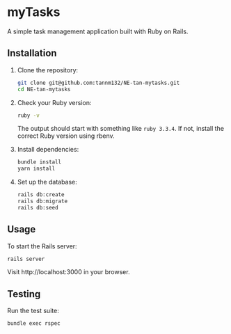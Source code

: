 # myTasks

A simple task management application built with Ruby on Rails.

## Installation

1. Clone the repository:
    ```sh
    git clone git@github.com:tannm132/NE-tan-mytasks.git
    cd NE-tan-mytasks
    ```

2. Check your Ruby version:
    ```sh
    ruby -v
    ```
    The output should start with something like `ruby 3.3.4`. If not, install the correct Ruby version using rbenv.

3. Install dependencies:
    ```sh
    bundle install
    yarn install
    ```

4. Set up the database:
    ```sh
    rails db:create
    rails db:migrate
    rails db:seed
    ```

## Usage

To start the Rails server:
```sh
rails server
```
Visit http://localhost:3000 in your browser.

## Testing

Run the test suite:
```sh
bundle exec rspec
```